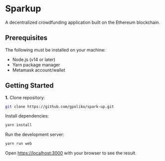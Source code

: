 # Sparkup

A decentralized crowdfunding application built on the Ethereum blockchain.

## Prerequisites
The following must be installed on your machine:

- Node.js (v14 or later)
- Yarn package manager
- Metamask account/wallet

## Getting Started
**1.** Clone repository:

```bash
git clone https://github.com/gpoliko/spark-up.git
```

Install dependencies:

```bash
yarn install
```

Run the development server:

```bash
yarn run web
```

Open [https://localhost:3000](http://localhost:3000) with your browser to see the result.
